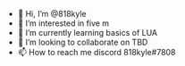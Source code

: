 - 👋 Hi, I’m @818kyle
- 👀 I’m interested in five m 
- 🌱 I’m currently learning basics of LUA
- 💞️ I’m looking to collaborate on TBD
- 📫 How to reach me discord 818kyle#7808

<!---
818kyle/818kyle is a ✨ special ✨ repository because its `README.md` (this file) appears on your GitHub profile.
You can click the Preview link to take a look at your changes.
--->
